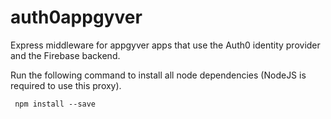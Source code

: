 # auth0appgyver
Express middleware for appgyver apps that use the Auth0 identity provider and the Firebase backend.

Run the following command to install all node dependencies (NodeJS is required to use this proxy).

<code> npm install --save </code>
